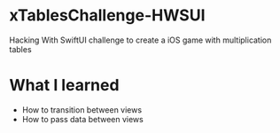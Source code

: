# xTablesChallenge-HWSUI
Hacking With SwiftUI challenge to create a iOS game with multiplication tables

# What I learned
* How to transition between views
* How to pass data between views
